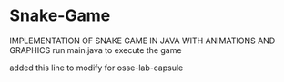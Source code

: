 # Snake-Game
IMPLEMENTATION OF SNAKE GAME IN JAVA WITH ANIMATIONS AND GRAPHICS 
run main.java to execute the game


added this line to modify for osse-lab-capsule






